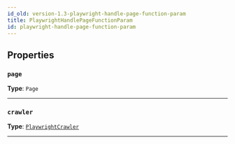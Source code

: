```yaml
---
id_old: version-1.3-playwright-handle-page-function-param
title: PlaywrightHandlePageFunctionParam
id: playwright-handle-page-function-param
---
```


<a name="playwrighthandlepagefunctionparam"></a>

## Properties

### `page`

**Type**: `Page`

---

### `crawler`

**Type**: [`PlaywrightCrawler`](../api/playwright-crawler)

---
